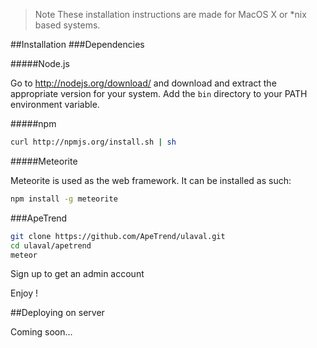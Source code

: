 >Note These installation instructions are made for MacOS X or *nix based systems.

##Installation
###Dependencies

#####Node.js

Go to http://nodejs.org/download/ and download and extract the appropriate version for your system. Add the `bin` directory to your PATH environment variable.

#####npm

```bash
curl http://npmjs.org/install.sh | sh
```

#####Meteorite

Meteorite is used as the web framework. It can be installed as such:

```bash
npm install -g meteorite
```

###ApeTrend

```bash
git clone https://github.com/ApeTrend/ulaval.git
cd ulaval/apetrend
meteor
```

Sign up to get an admin account

Enjoy !

##Deploying on server

Coming soon...
